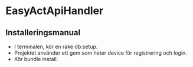 # EasyActApiHandler

## Installeringsmanual

* I terminalen, kör en rake db:setup.
* Projektet använder ett gem som heter device för registrering och login.
* Kör bundle install.